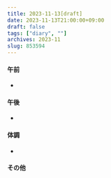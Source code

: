 ```yaml
---
title: 2023-11-13[draft]
date: 2023-11-13T21:00:00+09:00
draft: false
tags: ["diary", ""]
archives: 2023-11
slug: 853594
---
```

#### 午前
- 
#### 午後
- 
#### 体調
- 
#### その他